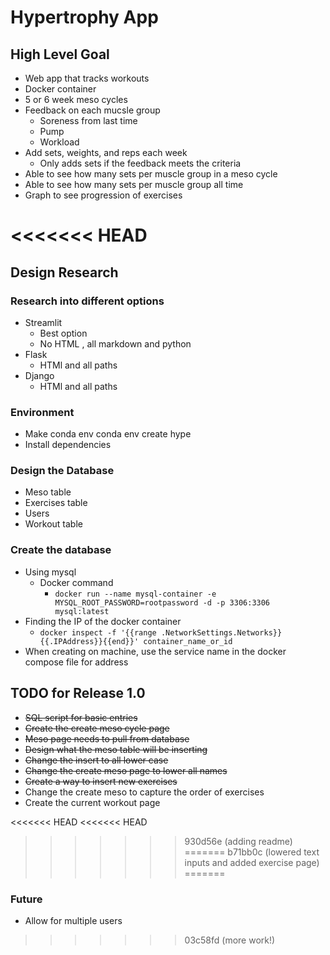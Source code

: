 # Hypertrophy App

## High Level Goal

- Web app that tracks workouts
- Docker container
- 5 or 6 week meso cycles
- Feedback on each mucsle group
    - Soreness from last time
    - Pump
    - Workload
- Add sets, weights, and reps each week
    - Only adds sets if the feedback meets the criteria
- Able to see how many sets per muscle group in a meso cycle
- Able to see how many sets per muscle group all time
- Graph to see progression of exercises

<<<<<<< HEAD
=======
## Design Research

### Research into different options

- Streamlit
    - Best option
    - No HTML , all markdown and python
- Flask
    - HTMl and all paths
- Django
    - HTMl and all paths

### Environment

- Make conda env
    conda env create hype
- Install dependencies

### Design the Database

- Meso table
- Exercises table
- Users 
- Workout table

### Create the database

- Using mysql
    - Docker command
        - `docker run --name mysql-container -e MYSQL_ROOT_PASSWORD=rootpassword -d -p 3306:3306 mysql:latest`
- Finding the IP of the docker container
    - `docker inspect -f '{{range .NetworkSettings.Networks}}{{.IPAddress}}{{end}}' container_name_or_id`
- When creating on machine, use the service name in the docker compose file for address

## TODO for Release 1.0

- ~~SQL script for basic entries~~
- ~~Create the create meso cycle page~~
- ~~Meso page needs to pull from database~~
- ~~Design what the meso table will be inserting~~
- ~~Change the insert to all lower case~~
- ~~Change the create meso page to lower all names~~
- ~~Create a way to insert new exercises~~
- Change the create meso to capture the order of exercises
- Create the current workout page

<<<<<<< HEAD
<<<<<<< HEAD

>>>>>>> 930d56e (adding readme)
=======
>>>>>>> b71bb0c (lowered text inputs and added exercise page)
=======
### Future

- Allow for multiple users
>>>>>>> 03c58fd (more work!)
